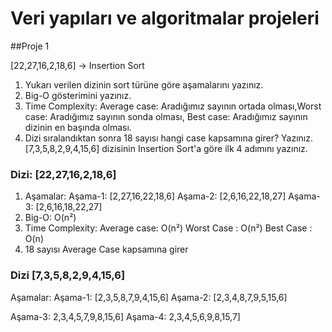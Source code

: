 # Veri yapıları ve algoritmalar projeleri

##Proje 1

[22,27,16,2,18,6] -> Insertion Sort
1.	Yukarı verilen dizinin sort türüne göre aşamalarını yazınız.
2.	Big-O gösterimini yazınız.
3.	Time Complexity: Average case: Aradığımız sayının ortada olması,Worst case: Aradığımız sayının sonda olması, Best case: Aradığımız sayının dizinin en başında olması.
4.	Dizi sıralandıktan sonra 18 sayısı hangi case kapsamına girer? Yazınız.
[7,3,5,8,2,9,4,15,6] dizisinin Insertion Sort'a göre ilk 4 adımını yazınız.

### Dizi: [22,27,16,2,18,6] 
1.	Aşamalar:
Aşama-1: [2,27,16,22,18,6] 
Aşama-2: [2,6,16,22,18,27] 
Aşama-3: [2,6,16,18,22,27] 
2.	Big-O:
O(n²)
3.	Time Complexity:
Average case: O(n²)
Worst Case : O(n²)
Best Case : O(n)
4.	18 sayısı Average Case kapsamına girer

### Dizi [7,3,5,8,2,9,4,15,6]
Aşamalar:
Aşama-1: [2,3,5,8,7,9,4,15,6]
Aşama-2: [2,3,4,8,7,9,5,15,6]

Aşama-3: 2,3,4,5,7,9,8,15,6]
Aşama-4: 2,3,4,5,6,9,8,15,7]
